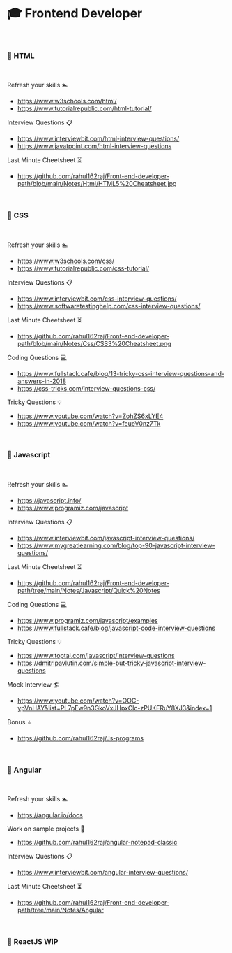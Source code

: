 # :mortar_board: Frontend Developer
<br/> 

### :blue_book: HTML    
<br/> 
  
Refresh your skills :swimmer:
* https://www.w3schools.com/html/
* https://www.tutorialrepublic.com/html-tutorial/

Interview Questions :clipboard:
* https://www.interviewbit.com/html-interview-questions/
* https://www.javatpoint.com/html-interview-questions
 
Last Minute Cheetsheet :hourglass_flowing_sand:
* https://github.com/rahul162raj/Front-end-developer-path/blob/main/Notes/Html/HTML5%20Cheatsheet.jpg
<br/> 

### :blue_book: CSS  
<br/> 
  
Refresh your skills :swimmer:
* https://www.w3schools.com/css/
* https://www.tutorialrepublic.com/css-tutorial/

Interview Questions :clipboard:
* https://www.interviewbit.com/css-interview-questions/
* https://www.softwaretestinghelp.com/css-interview-questions/
 
Last Minute Cheetsheet :hourglass_flowing_sand:
* https://github.com/rahul162raj/Front-end-developer-path/blob/main/Notes/Css/CSS3%20Cheatsheet.png

Coding Questions :computer:
* https://www.fullstack.cafe/blog/13-tricky-css-interview-questions-and-answers-in-2018
* https://css-tricks.com/interview-questions-css/

Tricky Questions :bulb:
* https://www.youtube.com/watch?v=ZohZS6xLYE4
* https://www.youtube.com/watch?v=feueV0nz7Tk
<br/> 

### :blue_book: Javascript
<br/> 
  
Refresh your skills :swimmer:
* https://javascript.info/
* https://www.programiz.com/javascript

Interview Questions :clipboard:
* https://www.interviewbit.com/javascript-interview-questions/
* https://www.mygreatlearning.com/blog/top-90-javascript-interview-questions/
 
Last Minute Cheetsheet :hourglass_flowing_sand:
* https://github.com/rahul162raj/Front-end-developer-path/tree/main/Notes/Javascript/Quick%20Notes

Coding Questions :computer:
* https://www.programiz.com/javascript/examples
* https://www.fullstack.cafe/blog/javascript-code-interview-questions

Tricky Questions :bulb:
* https://www.toptal.com/javascript/interview-questions
* https://dmitripavlutin.com/simple-but-tricky-javascript-interview-questions

Mock Interview :surfer:
* https://www.youtube.com/watch?v=OOC-ypVnHAY&list=PL7pEw9n3GkoVxJHpxClc-zPUKFRuY8XJ3&index=1

Bonus :star:
* https://github.com/rahul162raj/Js-programs
<br/> 

### :blue_book: Angular 
<br/> 
  
Refresh your skills :swimmer:
* https://angular.io/docs

Work on sample projects :bicyclist:
* https://github.com/rahul162raj/angular-notepad-classic

Interview Questions :clipboard:
* https://www.interviewbit.com/angular-interview-questions/
 
Last Minute Cheetsheet :hourglass_flowing_sand:
* https://github.com/rahul162raj/Front-end-developer-path/tree/main/Notes/Angular

<br/> 

### :blue_book: ReactJS WIP 
<br/> 









